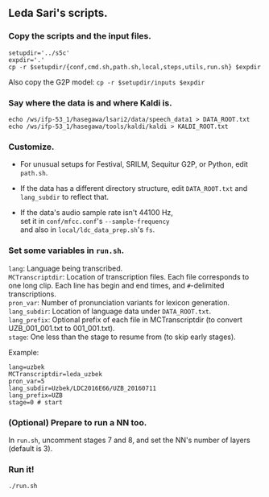 ## Leda Sari's scripts.

### Copy the scripts and the input files.
```
setupdir='../s5c'
expdir='.'
cp -r $setupdir/{conf,cmd.sh,path.sh,local,steps,utils,run.sh} $expdir
```

Also copy the G2P model:
`cp -r $setupdir/inputs $expdir`

### Say where the data is and where Kaldi is.
```
echo /ws/ifp-53_1/hasegawa/lsari2/data/speech_data1 > DATA_ROOT.txt
echo /ws/ifp-53_1/hasegawa/tools/kaldi/kaldi > KALDI_ROOT.txt
```

### Customize.

- For unusual setups for Festival, SRILM, Sequitur G2P, or Python, edit `path.sh`.

- If the data has a different directory structure, edit `DATA_ROOT.txt` and `lang_subdir` to reflect that.

- If the data's audio sample rate isn't 44100 Hz,  
set it in `conf/mfcc.conf`'s `--sample-frequency`  
and also in `local/ldc_data_prep.sh`'s `fs`.

### Set some variables in `run.sh`.

`lang`: Language being transcribed.  
`MCTranscriptdir`: Location of transcription files. Each file corresponds to one long clip. Each line has begin and end times, and `#`-delimited transcriptions.  
`pron_var`: Number of pronunciation variants for lexicon generation.  
`lang_subdir`: Location of language data under `DATA_ROOT.txt`.  
`lang_prefix`: Optional prefix of each file in MCTranscriptdir (to convert UZB_001_001.txt to 001_001.txt).  
`stage`: One less than the stage to resume from (to skip early stages).  


Example:
```
lang=uzbek
MCTranscriptdir=leda_uzbek
pron_var=5
lang_subdir=Uzbek/LDC2016E66/UZB_20160711
lang_prefix=UZB
stage=0 # start
```

### (Optional) Prepare to run a NN too.

In `run.sh`, uncomment stages 7 and 8, and set the NN's number of layers (default is 3).

### Run it!

`./run.sh`
